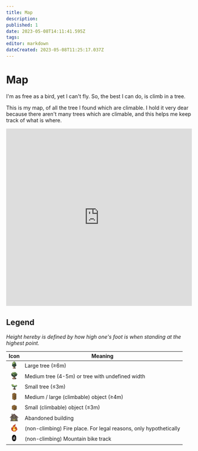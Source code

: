 ```yaml
---
title: Map
description: 
published: 1
date: 2023-05-08T14:11:41.595Z
tags: 
editor: markdown
dateCreated: 2023-05-08T11:25:17.037Z
---
```


# Map
I'm as free as a bird, yet I can't fly. So, the best I can do, is climb in a tree.

This is my map, of all the tree I found which are climable. I hold it very dear because there aren't many trees which are climable, and this helps me keep track of what is where.

<iframe style="border: 0; width: 100%; max-width: 640px; height: calc(100vh * 0.8); max-height: 480px;" src="https://www.google.com/maps/d/embed?mid=1rexbN4E9FwTg3A7drjZBdTnQAMmkUco&ehbc=2E312F" width="640" height="480"></iframe>

## Legend

*Height hereby is defined by how high one's foot is when standing at the highest point.*

|Icon|Meaning|
|:-:|-|
|<img src="/th.png" height="20">|Large tree (≥6m)|
|<img src="/t.png" height="20">|Medium tree (4-5m) or tree with undefined width|
|<img src="/ts.png" height="20">|Small tree (≤3m)|
|<img src="/omb.png" height="20">|Medium / large (climbable) object (≥4m)|
|<img src="/os.png" height="20">|Small (climbable) object (≤3m)|
|<img src="/a.jpg" height="20">|Abandoned building|
|<img src="/f.png" height="20">|(non-climbing) Fire place. For legal reasons, only hypothetically|
|<img src="/mt.png" width="13" height = "20">|(non-climbing) Mountain bike track|
